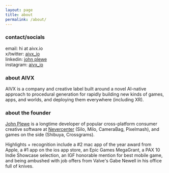 ```yaml
---
layout: page
title: about
permalink: /about/
---
```


### contact/socials

email: hi at aivx.io  
x/twitter: [aivx_io](https://www.x.com/aivx_io)  
linkedin: [john plewe](https://www.linkedin.com/in/johnplewe/)   
instagram: [aivx_io](https://www.instagram.com/aivx_io)  


### about AIVX

AIVX is a company and creative label built around a novel AI-native approach to procedural generation for rapidly building new kinds of games, apps, and worlds, and deploying them everywhere (including XR).

### about the founder

[John Plewe](https://www.linkedin.com/in/johnplewe/) is a longtime developer of popular cross-platform consumer creative software at [Nevercenter](https://nevercenter.com) (Silo, Milo, CameraBag, Pixelmash), and games on the side (Shibuya, Crossgrams). 

Highlights + recognition include a #2 mac app of the year award from Apple, a #1 app on the ios app store, an Epic Games MegaGrant, a PAX 10 Indie Showcase selection, an IGF honorable mention for best mobile game, and being ambushed with job offers from Valve's Gabe Newell in his office full of knives.
